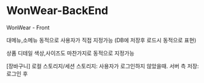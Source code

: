 # WonWear-BackEnd

WonWear - Front

대메뉴,소메뉴 동적으로 사용자가 직접 지정가능 (DB에 저장후 로드시 동적으로 표현)

상품 디테일 색상,사이즈도 마찬가지로 동적으로 지정가능

[장바구니]
로컬 스토리지/세션 스토리지: 사용자가 로그인하지 않았을때.
서버 측 저장: 로그인 후

